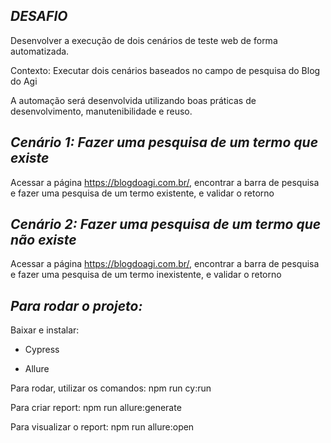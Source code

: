 ## ***DESAFIO***

Desenvolver a execução de dois cenários de teste web de forma automatizada.

Contexto: Executar dois cenários baseados no campo de pesquisa do Blog do Agi

A automação será desenvolvida utilizando boas práticas de desenvolvimento, manutenibilidade e
reuso.

## ***Cenário 1: Fazer uma pesquisa de um termo que existe***

Acessar a página https://blogdoagi.com.br/, encontrar a barra de pesquisa e fazer uma pesquisa de um termo existente, e validar o retorno

## ***Cenário 2: Fazer uma pesquisa de um termo que não existe***

Acessar a página https://blogdoagi.com.br/, encontrar a barra de pesquisa e fazer uma pesquisa de um termo inexistente, e validar o retorno

## ***Para rodar o projeto:***

Baixar e instalar:

- Cypress

- Allure

Para rodar, utilizar os comandos:
npm run cy:run

Para criar report:
npm run allure:generate

Para visualizar o report:
npm run allure:open
